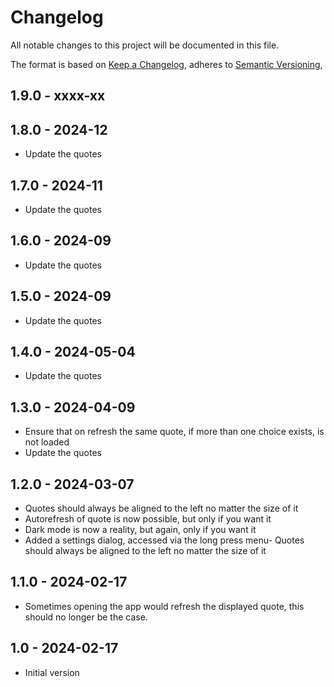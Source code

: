 # Changelog

All notable changes to this project will be documented in this file.

The format is based on [Keep a Changelog](https://keepachangelog.com/en/1.0.0/),
adheres to [Semantic Versioning](https://semver.org/spec/v2.0.0.html),

## 1.9.0 - xxxx-xx


## 1.8.0 - 2024-12

- Update the quotes

## 1.7.0 - 2024-11

- Update the quotes

## 1.6.0 - 2024-09

- Update the quotes

## 1.5.0 - 2024-09

- Update the quotes

## 1.4.0 - 2024-05-04

- Update the quotes

## 1.3.0 - 2024-04-09

- Ensure that on refresh the same quote, if more than one choice exists, is not loaded
- Update the quotes

## 1.2.0 - 2024-03-07

- Quotes should always be aligned to the left no matter the size of it
- Autorefresh of quote is now possible, but only if you want it
- Dark mode is now a reality, but again, only if you want it
- Added a settings dialog, accessed via the long press menu- Quotes should always be aligned to the left no matter the size of it

## 1.1.0 - 2024-02-17

- Sometimes opening the app would refresh the displayed quote, this should no longer be the case.

## 1.0 - 2024-02-17

- Initial version
